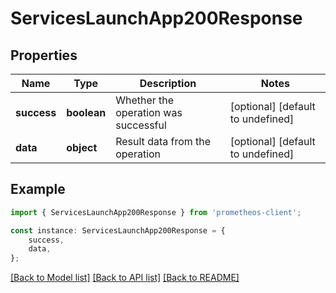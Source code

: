 # ServicesLaunchApp200Response


## Properties

Name | Type | Description | Notes
------------ | ------------- | ------------- | -------------
**success** | **boolean** | Whether the operation was successful | [optional] [default to undefined]
**data** | **object** | Result data from the operation | [optional] [default to undefined]

## Example

```typescript
import { ServicesLaunchApp200Response } from 'prometheos-client';

const instance: ServicesLaunchApp200Response = {
    success,
    data,
};
```

[[Back to Model list]](../README.md#documentation-for-models) [[Back to API list]](../README.md#documentation-for-api-endpoints) [[Back to README]](../README.md)
